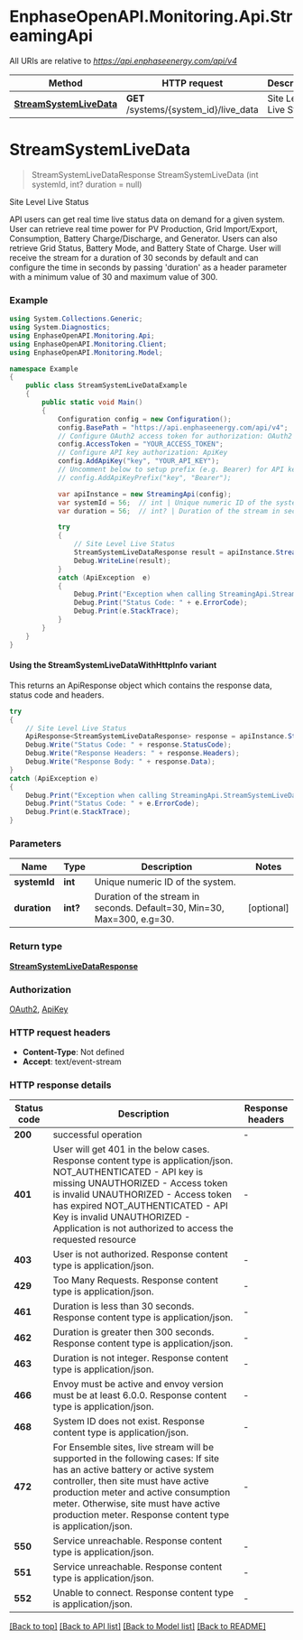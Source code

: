 # EnphaseOpenAPI.Monitoring.Api.StreamingApi

All URIs are relative to *https://api.enphaseenergy.com/api/v4*

| Method | HTTP request | Description |
|--------|--------------|-------------|
| [**StreamSystemLiveData**](StreamingApi.md#streamsystemlivedata) | **GET** /systems/{system_id}/live_data | Site Level Live Status |

<a id="streamsystemlivedata"></a>
# **StreamSystemLiveData**
> StreamSystemLiveDataResponse StreamSystemLiveData (int systemId, int? duration = null)

Site Level Live Status

API users can get real time live status data on demand for a given system. User can retrieve real time power for PV Production, Grid Import/Export, Consumption, Battery Charge/Discharge, and Generator. Users can also retrieve Grid Status, Battery Mode, and Battery State of Charge. User will receive the stream for a duration of 30 seconds by default and can configure the time in seconds by passing 'duration' as a header parameter with a minimum value of 30 and maximum value of 300.

### Example
```csharp
using System.Collections.Generic;
using System.Diagnostics;
using EnphaseOpenAPI.Monitoring.Api;
using EnphaseOpenAPI.Monitoring.Client;
using EnphaseOpenAPI.Monitoring.Model;

namespace Example
{
    public class StreamSystemLiveDataExample
    {
        public static void Main()
        {
            Configuration config = new Configuration();
            config.BasePath = "https://api.enphaseenergy.com/api/v4";
            // Configure OAuth2 access token for authorization: OAuth2
            config.AccessToken = "YOUR_ACCESS_TOKEN";
            // Configure API key authorization: ApiKey
            config.AddApiKey("key", "YOUR_API_KEY");
            // Uncomment below to setup prefix (e.g. Bearer) for API key, if needed
            // config.AddApiKeyPrefix("key", "Bearer");

            var apiInstance = new StreamingApi(config);
            var systemId = 56;  // int | Unique numeric ID of the system.
            var duration = 56;  // int? | Duration of the stream in seconds. Default=30, Min=30, Max=300, e.g=30. (optional) 

            try
            {
                // Site Level Live Status
                StreamSystemLiveDataResponse result = apiInstance.StreamSystemLiveData(systemId, duration);
                Debug.WriteLine(result);
            }
            catch (ApiException  e)
            {
                Debug.Print("Exception when calling StreamingApi.StreamSystemLiveData: " + e.Message);
                Debug.Print("Status Code: " + e.ErrorCode);
                Debug.Print(e.StackTrace);
            }
        }
    }
}
```

#### Using the StreamSystemLiveDataWithHttpInfo variant
This returns an ApiResponse object which contains the response data, status code and headers.

```csharp
try
{
    // Site Level Live Status
    ApiResponse<StreamSystemLiveDataResponse> response = apiInstance.StreamSystemLiveDataWithHttpInfo(systemId, duration);
    Debug.Write("Status Code: " + response.StatusCode);
    Debug.Write("Response Headers: " + response.Headers);
    Debug.Write("Response Body: " + response.Data);
}
catch (ApiException e)
{
    Debug.Print("Exception when calling StreamingApi.StreamSystemLiveDataWithHttpInfo: " + e.Message);
    Debug.Print("Status Code: " + e.ErrorCode);
    Debug.Print(e.StackTrace);
}
```

### Parameters

| Name | Type | Description | Notes |
|------|------|-------------|-------|
| **systemId** | **int** | Unique numeric ID of the system. |  |
| **duration** | **int?** | Duration of the stream in seconds. Default&#x3D;30, Min&#x3D;30, Max&#x3D;300, e.g&#x3D;30. | [optional]  |

### Return type

[**StreamSystemLiveDataResponse**](StreamSystemLiveDataResponse.md)

### Authorization

[OAuth2](../README.md#OAuth2), [ApiKey](../README.md#ApiKey)

### HTTP request headers

 - **Content-Type**: Not defined
 - **Accept**: text/event-stream


### HTTP response details
| Status code | Description | Response headers |
|-------------|-------------|------------------|
| **200** | successful operation |  -  |
| **401** | User will get 401 in the below cases. Response content type is application/json. NOT_AUTHENTICATED - API key is missing UNAUTHORIZED - Access token is invalid UNAUTHORIZED - Access token has expired NOT_AUTHENTICATED - API Key is invalid UNAUTHORIZED - Application is not authorized to access the requested resource |  -  |
| **403** | User is not authorized. Response content type is application/json. |  -  |
| **429** | Too Many Requests. Response content type is application/json. |  -  |
| **461** | Duration is less than 30 seconds. Response content type is application/json. |  -  |
| **462** | Duration is greater then 300 seconds. Response content type is application/json. |  -  |
| **463** | Duration is not integer. Response content type is application/json. |  -  |
| **466** | Envoy must be active and envoy version must be at least 6.0.0. Response content type is application/json. |  -  |
| **468** | System ID does not exist. Response content type is application/json. |  -  |
| **472** | For Ensemble sites, live stream will be supported in the following cases: If site has an active battery or active system controller, then site must have active production meter and active consumption meter. Otherwise, site must have active production meter. Response content type is application/json. |  -  |
| **550** | Service unreachable. Response content type is application/json. |  -  |
| **551** | Service unreachable. Response content type is application/json. |  -  |
| **552** | Unable to connect. Response content type is application/json. |  -  |

[[Back to top]](#) [[Back to API list]](../README.md#documentation-for-api-endpoints) [[Back to Model list]](../README.md#documentation-for-models) [[Back to README]](../README.md)

